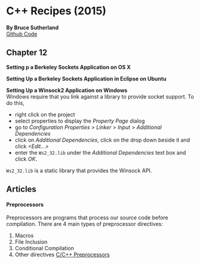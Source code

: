 # C++ Recipes (2015)
__By Bruce Sutherland__    
[Github Code](https://github.com/apress/cpp-recipes)   
## Chapter 12   
__Setting p a Berkeley Sockets Application on OS X__    

__Setting Up a Berkeley Sockets Application in Eclipse on Ubuntu__  

__Setting Up a Winsock2 Application on Windows__   
Windows require that you link against a library to provide socket support. To do this,
* right click on the project
* select properties to display the _Property Page_ dialog
* go to _Configuration Properties_ > _Linker_ > _Input_ > _Additional Dependencies_
* click on _Additional Dependencies_, click on the drop down beside it and click _<Edit...>_
* enter the `Ws2_32.lib` under the  _Additional Dependencies_ text box and click _OK_.

`Ws2_32.lib` is a static library that provides the Winsock API.

## Articles
#### Preprocessors  
Preprocessors are programs that process our source code before compilation. There are 4 main types of preprocessor directives:  
1. Macros
2. File Inclusion
3. Conditional Compilation
4. Other directives
[C/C++ Preprocessors](https://www.geeksforgeeks.org/cc-preprocessors/)
